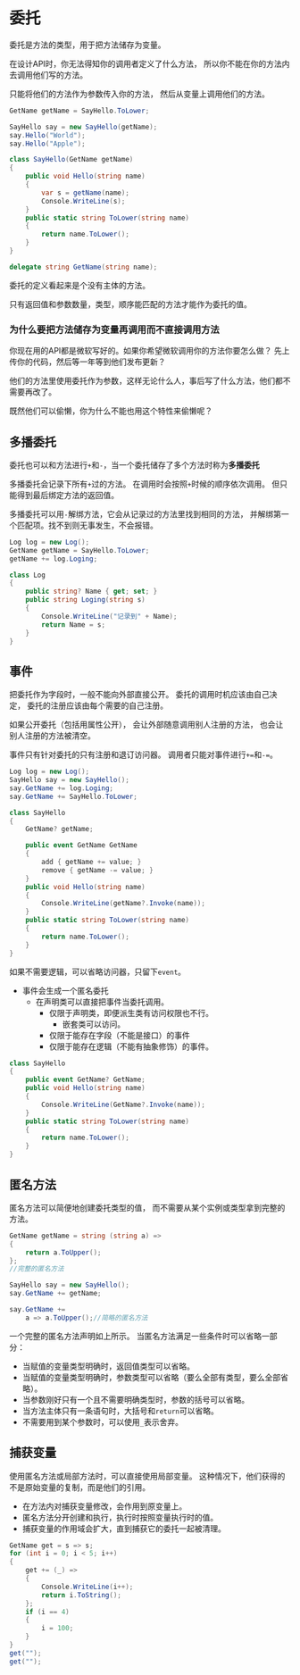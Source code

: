 ﻿# 委托

委托是方法的类型，用于把方法储存为变量。

在设计API时，你无法得知你的调用者定义了什么方法，
所以你不能在你的方法内去调用他们写的方法。

只能将他们的方法作为参数传入你的方法，
然后从变量上调用他们的方法。

```csharp
GetName getName = SayHello.ToLower;

SayHello say = new SayHello(getName);
say.Hello("World");
say.Hello("Apple");

class SayHello(GetName getName)
{
	public void Hello(string name)
	{
		var s = getName(name);
		Console.WriteLine(s);
	}
	public static string ToLower(string name)
	{
		return name.ToLower();
	}
}

delegate string GetName(string name);
```
委托的定义看起来是个没有主体的方法。

只有返回值和参数数量，类型，顺序能匹配的方法才能作为委托的值。

### 为什么要把方法储存为变量再调用而不直接调用方法

你现在用的API都是微软写好的。如果你希望微软调用你的方法你要怎么做？
先上传你的代码，然后等一年等到他们发布更新？

他们的方法里使用委托作为参数，这样无论什么人，事后写了什么方法，他们都不需要再改了。

既然他们可以偷懒，你为什么不能也用这个特性来偷懒呢？

## 多播委托

委托也可以和方法进行`+`和`-`，当一个委托储存了多个方法时称为**多播委托**

多播委托会记录下所有`+`过的方法。
在调用时会按照`+`时候的顺序依次调用。
但只能得到最后绑定方法的返回值。

多播委托可以用`-`解绑方法，它会从记录过的方法里找到相同的方法，
并解绑第一个匹配项。找不到则无事发生，不会报错。

```csharp
Log log = new Log();
GetName getName = SayHello.ToLower;
getName += log.Loging;

class Log
{
	public string? Name { get; set; }
	public string Loging(string s)
	{
		Console.WriteLine("记录到" + Name);
		return Name = s;
	}
}
```

## 事件

把委托作为字段时，一般不能向外部直接公开。
委托的调用时机应该由自己决定，
委托的注册应该由每个需要的自己注册。

如果公开委托（包括用属性公开），
会让外部随意调用别人注册的方法，
也会让别人注册的方法被清空。

事件只有针对委托的只有注册和退订访问器。
调用者只能对事件进行`+=`和`-=`。

```csharp
Log log = new Log(); 
SayHello say = new SayHello();
say.GetName += log.Loging;
say.GetName += SayHello.ToLower; 

class SayHello
{
	GetName? getName;

	public event GetName GetName
	{
		add { getName += value; }
		remove { getName -= value; }
	}
	public void Hello(string name)
	{
		Console.WriteLine(getName?.Invoke(name));
	}
	public static string ToLower(string name)
	{
		return name.ToLower();
	}
}
```

如果不需要逻辑，可以省略访问器，只留下`event`。

- 事件会生成一个匿名委托
  - 在声明类可以直接把事件当委托调用。
	- 仅限于声明类，即便派生类有访问权限也不行。
	  - 嵌套类可以访问。 
	- 仅限于能存在字段（不能是接口）的事件
	- 仅限于能存在逻辑（不能有抽象修饰）的事件。

```csharp
class SayHello
{ 
	public event GetName? GetName;
	public void Hello(string name)
	{
		Console.WriteLine(GetName?.Invoke(name));
	}
	public static string ToLower(string name)
	{
		return name.ToLower();
	}
}
```

## 匿名方法

匿名方法可以简便地创建委托类型的值，
而不需要从某个实例或类型拿到完整的方法。

```csharp
GetName getName = string (string a) =>
{
	return a.ToUpper();
};
//完整的匿名方法

SayHello say = new SayHello();
say.GetName += getName;

say.GetName += 
	a => a.ToUpper();//简略的匿名方法
```

一个完整的匿名方法声明如上所示。
当匿名方法满足一些条件时可以省略一部分：

- 当赋值的变量类型明确时，返回值类型可以省略。
- 当赋值的变量类型明确时，参数类型可以省略（要么全部有类型，要么全部省略）。
- 当参数刚好只有一个且不需要明确类型时，参数的括号可以省略。
- 当方法主体只有一条语句时，大括号和`return`可以省略。
- 不需要用到某个参数时，可以使用`_`表示舍弃。

## 捕获变量

使用匿名方法或局部方法时，可以直接使用局部变量。
这种情况下，他们获得的不是原始变量的复制，而是他们的引用。

- 在方法内对捕获变量修改，会作用到原变量上。
- 匿名方法分开创建和执行，执行时按照变量执行时的值。
- 捕获变量的作用域会扩大，直到捕获它的委托一起被清理。

```csharp
GetName get = s => s;
for (int i = 0; i < 5; i++)
{
	get += (_) =>
	{
		Console.WriteLine(i++);
		return i.ToString();
	};
	if (i == 4)
	{
		i = 100;
	}
}
get("");
get("");
```